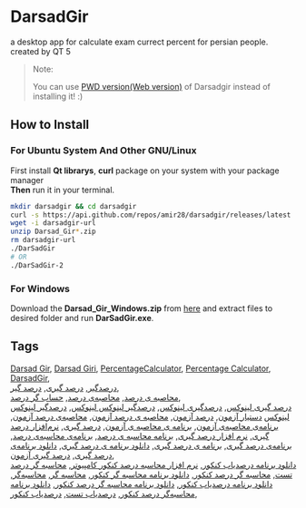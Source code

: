 # DarsadGir
a desktop app for calculate exam currect percent for persian people. created by QT 5
> Note:
>
> You can use [PWD version(Web version)](https://darsadgir.ir) of Darsadgir instead of installing it! :)

## How to Install
### For Ubuntu System And Other GNU/Linux
First install **Qt librarys**, **curl** package on your system with your package manager  
**Then** run it in your terminal.
```sh
mkdir darsadgir && cd darsadgir
curl -s https://api.github.com/repos/amir28/darsadgir/releases/latest | grep browser_download_url | cut -d '"' -f 4 | grep Linux > darsadgir-url
wget -i darsadgir-url
unzip Darsad_Gir*.zip
rm darsadgir-url
./DarSadGir
# OR
./DarSadGir-2
```
### For Windows
Download the **Darsad_Gir_Windows.zip** from
[here](https://github.com/amir28/darsadgir/releases/latest) 
and extract files to desired folder and run **DarSadGir.exe**.

## Tags
[Darsad Gir](https://github.com/amir28/darsadgir),
[Darsad Giri](https://github.com/amir28/darsadgir),
[PercentageCalculator](https://github.com/amir28/darsadgir),
[Percentage Calculator](https://github.com/amir28/darsadgir),
[DarsadGir](https://github.com/amir28/darsadgir),  
[درصدگیر](https://github.com/amir28/darsadgir),
[درصد گیری](https://github.com/amir28/darsadgir),
[درصد گیر](https://github.com/amir28/darsadgir),  
[محاصبه ی درصد](https://github.com/amir28/darsadgir),
[محاصبه‌ی درصد](https://github.com/amir28/darsadgir),
[حساب گر درصد](https://github.com/amir28/darsadgir),  
[درصد گیری لینوکس](https://github.com/amir28/darsadgir),
[درصدگیری لینوکس](https://github.com/amir28/darsadgir),
[درصدگیر لینوکس لینوکس](https://github.com/amir28/darsadgir),
[درصدگیر لینوکس لینوکس](https://github.com/amir28/darsadgir)
[دستیار آزمون](https://github.com/amir28/darsadgir),
[درصد آزمون](https://github.com/amir28/darsadgir),
[محاصبه ی درصد آزمون](https://github.com/amir28/darsadgir),
[محاصبه‌ی درصد آزمون](https://github.com/amir28/darsadgir),
[برنامه‌ی محاصبه‌ی آزمون](https://github.com/amir28/darsadgir),
[برنامه ی محاصبه ی آزمون](https://github.com/amir28/darsadgir),
[درصد گیری](https://github.com/amir28/darsadgir),
[نرم‌افزار درصد گیری](https://github.com/amir28/darsadgir),
[نرم افزار درصد گیری](https://github.com/amir28/darsadgir),
[برنامه محاسبه ی درصد](https://github.com/amir28/darsadgir),
[برنامه‌ی محاسبه‌ی درصد](https://github.com/amir28/darsadgir),
[برنامه‌ی درصد گیری](https://github.com/amir28/darsadgir),
[برنامه ی درصد گیری](https://github.com/amir28/darsadgir),
[دانلود برنامه ی درصد گیری](https://github.com/amir28/darsadgir),
[دانلود برنامه‌ی درصد گیری](https://github.com/amir28/darsadgir),
[درصد گیری آزمون](https://github.com/amir28/darsadgir),  
[دانلود برنامه درصدیاب کنکور](https://github.com/amir28/darsadgir),
[نرم افزار محاسبه درصد کنکور کامپیوتر](https://github.com/amir28/darsadgir),
[محاسبه گر درصد تست](https://github.com/amir28/darsadgir),
[محاسبه گر درصد کنکور](https://github.com/amir28/darsadgir),
[دانلود برنامه محاسبه گر کنکور](https://github.com/amir28/darsadgir),
[محاسبه گر](https://github.com/amir28/darsadgir),
[محاسبه‌گر](https://github.com/amir28/darsadgir),
[دانلود برنامه درصدیاب کنکور](https://github.com/amir28/darsadgir),
[دانلود برنامه محاسبه گر درصد کنکور](https://github.com/amir28/darsadgir),
[دانلود برنامه محاسبه‌گر درصد کنکور](https://github.com/amir28/darsadgir),
[درصدیاب تست](https://github.com/amir28/darsadgir),
[درصدیاب کنکور](https://github.com/amir28/darsadgir),
